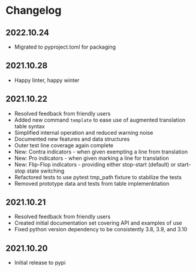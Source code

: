 # Changelog

## 2022.10.24

* Migrated to pyproject.toml for packaging

## 2021.10.28

* Happy linter, happy winter

## 2021.10.22

* Resolved feedback from friendly users
* Added new command `template` to ease use of augmented translation table syntax
* Simplified internal operation and reduced warning noise
* Documented new features and data structures
* Outer test line coverage again complete
* New: Contra indicators - when given exempting a line from translation
* New: Pro indicators - when given marking a line for translation
* New: Flip-Flop indicators - providing either stop-start (default) or start-stop state switching
* Refactored tests to use pytest tmp_path fixture to stabilize the tests
* Removed prototype data and tests from table implemenbtation

## 2021.10.21

* Resolved feedback from friendly users
* Created initial documentation set covering API and examples of use
* Fixed python version dependency to be consistently 3.8, 3.9, and 3.10

## 2021.10.20

* Initial release to pypi
